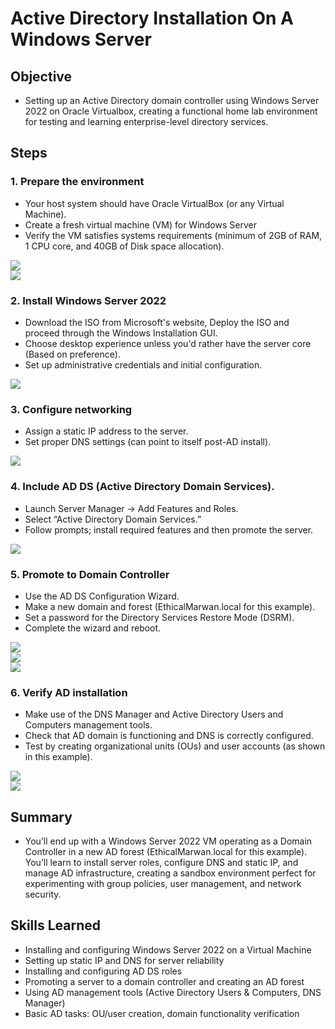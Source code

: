 # Active Directory Installation On A Windows Server

## Objective
- Setting up an Active Directory domain controller using Windows Server 2022 on Oracle Virtualbox, creating a functional home lab environment for testing and learning enterprise-level directory services.

## Steps
### 1. Prepare the environment
   - Your host system should have Oracle VirtualBox (or any Virtual Machine).
   - Create a fresh virtual machine (VM) for Windows Server
   - Verify the VM satisfies systems requirements (minimum of 2GB of RAM, 1 CPU core, and 40GB of Disk space allocation).
<div>
    <img src="https://github.com/user-attachments/assets/52b21a68-1c8b-4018-b07f-7ce32a623977" />
</div>
<div>
    <img src="https://github.com/user-attachments/assets/6f676a71-a399-4462-8e20-51d64a553550" />
</div>

### 2. Install Windows Server 2022
   - Download the ISO from Microsoft's website, Deploy the ISO and proceed through the Windows Installation GUI.
   - Choose desktop experience unless you'd rather have the server core (Based on preference).
   - Set up administrative credentials and initial configuration.
<div>
    <img src="https://github.com/user-attachments/assets/855de12d-f9bd-4e0e-b305-09f5b01db46c" />
</div>

### 3. Configure networking
   - Assign a static IP address to the server.
   - Set proper DNS settings (can point to itself post-AD install).
<div>
    <img src="https://github.com/user-attachments/assets/698fc586-8943-4e27-8b84-5632df7a01c2" />
</div>

### 4. Include AD DS (Active Directory Domain Services).
   - Launch Server Manager → Add Features and Roles.
   - Select “Active Directory Domain Services.”
   - Follow prompts; install required features and then promote the server.
<div>
    <img src="https://github.com/user-attachments/assets/bd7ed816-8d10-4e45-b94a-906d8473d74f" />
</div>

### 5. Promote to Domain Controller
   - Use the AD DS Configuration Wizard.
   - Make a new domain and forest (EthicalMarwan.local for this example).
   - Set a password for the Directory Services Restore Mode (DSRM).
   - Complete the wizard and reboot.
<div>
    <img src="https://github.com/user-attachments/assets/a5fa0534-b3ce-4c4f-a8be-ff256bcc32bd" />
</div>
<div>
    <img src="https://github.com/user-attachments/assets/423d6a68-046e-4863-82f5-aceabf72b0ef" />
</div>
<div>
    <img src="https://github.com/user-attachments/assets/441776a8-56a8-4e21-b71f-6557058f4bf4" />
</div>

### 6. Verify AD installation
   - Make use of the DNS Manager and Active Directory Users and Computers management tools.
   - Check that AD domain is functioning and DNS is correctly configured.
   - Test by creating organizational units (OUs) and user accounts (as shown in this example).
<div>
    <img src="https://github.com/user-attachments/assets/7a22f1ac-72de-4792-889e-58813d010e12" />
</div>
<div>
    <img src="https://github.com/user-attachments/assets/df1bfe0c-e20d-4b84-8bf3-dc6773222af3" />
</div>

## Summary
- You’ll end up with a Windows Server 2022 VM operating as a Domain Controller in a new AD forest (EthicalMarwan.local for this example). You’ll learn to install server roles, configure DNS and static IP, and manage AD infrastructure, creating a sandbox environment perfect for experimenting with group policies, user management, and network security.


## Skills Learned
- Installing and configuring Windows Server 2022 on a Virtual Machine
- Setting up static IP and DNS for server reliability
- Installing and configuring AD DS roles
- Promoting a server to a domain controller and creating an AD forest
- Using AD management tools (Active Directory Users & Computers, DNS Manager)
- Basic AD tasks: OU/user creation, domain functionality verification
